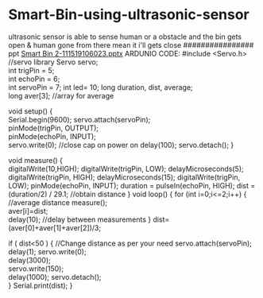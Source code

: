 # Smart-Bin-using-ultrasonic-sensor
ultrasonic sensor is able to sense human or a obstacle and the bin gets open &amp; human gone from there mean it i'll gets close ################
ppt
[Smart Bin 2-111519106023.pptx](https://github.com/dhanush161/Smart-Bin-using-ultrasonic-sensor/files/9173293/Smart.Bin.2-111519106023.pptx)
ARDUNIO CODE:
#include <Servo.h>   //servo library
Servo servo;     
int trigPin = 5;    
int echoPin = 6;   
int servoPin = 7;
int led= 10;
long duration, dist, average;   
long aver[3];   //array for average


void setup() {       
    Serial.begin(9600);
    servo.attach(servoPin);  
    pinMode(trigPin, OUTPUT);  
    pinMode(echoPin, INPUT);  
    servo.write(0);         //close cap on power on
    delay(100);
    servo.detach(); 
} 

void measure() {  
 digitalWrite(10,HIGH);
digitalWrite(trigPin, LOW);
delayMicroseconds(5);
digitalWrite(trigPin, HIGH);
delayMicroseconds(15);
digitalWrite(trigPin, LOW);
pinMode(echoPin, INPUT);
duration = pulseIn(echoPin, HIGH);
dist = (duration/2) / 29.1;    //obtain distance
}
void loop() { 
  for (int i=0;i<=2;i++) {   //average distance
    measure();               
   aver[i]=dist;            
    delay(10);              //delay between measurements
  }
 dist=(aver[0]+aver[1]+aver[2])/3;    

if ( dist<50 ) {
//Change distance as per your need
 servo.attach(servoPin);
  delay(1);
 servo.write(0);  
 delay(3000);       
 servo.write(150);    
 delay(1000);
 servo.detach();      
}
Serial.print(dist);
}
